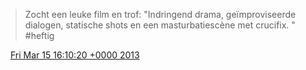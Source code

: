 > Zocht een leuke film en trof: "Indringend drama, geïmproviseerde dialogen, statische shots en een masturbatiescène met crucifix\. " \#heftig

<img src="../../media/tweet.ico" width="12" /> [Fri Mar 15 16:10:20 +0000 2013](https://twitter.com/DromerDenker/status/312596636943663104)